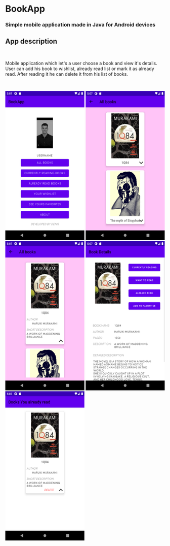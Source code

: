 # BookApp

### Simple mobile application made in Java for Android devices

## App description

<br />

Mobile application which let's a user choose a book and view it's details. User can add his book to wishlist, already read list or mark it as already read. After reading it he can delete it from his list of books.

<br />



<img src="images/slika1.png" width="250" height="470"> <img src="images/slika2.png" width="250" height="470"> 
<img src="images/slika3.png" width="250" height="470"> <img src="images/slika4.png" width="250" height="470">
<img src="images/slika5.png" width="250" height="470">
